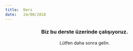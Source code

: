 ```yaml
---
title:  Ders
date:   24/08/2018
---
```


### <center>Biz bu derste üzerinde çalışıyoruz.</center>
<center>Lütfen daha sonra gelin.</center>